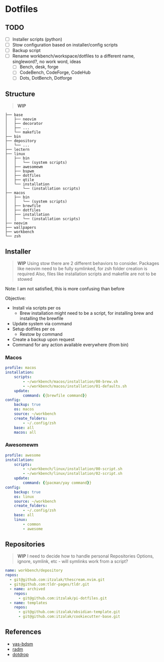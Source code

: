 # Dotfiles

## TODO

- [ ] Installer scripts (python)
- [ ] Stow configuration based on installer/config scripts
- [ ] Backup script
- [ ] Rename workbench/workspace/dotfiles to a different name, singleword?, no work word, ideas
    - [ ] Bench, desk, forge
    - [ ] CodeBench, CodeForge, CodeHub
    - [ ] Dots, DotBench, Dotforge

## Structure

> **WIP**

```shell
├── base
│   ├── neovim
│   ├── decorator
│   ├── ...
│   └── makefile
├── bin
├── depository
│   └── ...
├── lectern
├── linux
│   ├── bin
│   │   └── (system scripts)
│   ├── awesomewm
│   ├── bspwm
│   ├── dotfiles
│   ├── qtile
│   └── installation
│       └── (installation scripts)
├── macos
│   ├── bin
│   │   └── (system scripts)
│   ├── brewfile
│   ├── dotfiles
│   ├── installation
│   │   └── (installation scripts)
├── neovim
├── wallpapers
├── workbench
└── zsh
```

## Installer

> **WIP**
> Using stow there are 2 different behaviors to consider.
> Packages like neovim need to be fully symlinked, for zsh folder creation is required
> Also, files like installation scripts and makefile are not to be stowed

Note: I am not satisfied, this is more confusing than before

Objective:

- Install via scripts per os
    - Brew installation might need to be a script, for installing brew and installing the brewfile
- Update system via command
- Setup dotfiles per os
    - Restow by command
- Create a backup upon request
- Command for any action available everywhere (from bin)

### Macos

```yaml
profile: macos
installation:
    scripts:
        - ~/workbench/macos/installation/00-brew.sh
        - ~/workbench/macos/installation/01-defaults.sh
    update:
        command: {{brewfile command}}
config:
    backup: true
    os: macos
    source: ~/workbench
    create_folders:
        - ~/.config/zsh
    base: all
    macos: all
```

### Awesomewm

```yaml
profile: awesome
installation:
    scripts:
        - ~/workbench/linux/installation/00-script.sh
        - ~/workbench/linux/installation/02-script.sh
    update:
        command: {{pacman/yay command}}
config:
    backup: true
    os: linux
    source: ~/workbench
    create_folders:
        - ~/.config/zsh
    base: all
    linux:
        - common
        - awesome
```

## Repositories

> **WIP**
> I need to decide how to handle personal Repositories
> Options, ignore, symlink, etc - will symlinks work from a script?

```yaml
name: workbench/depository
repos:
  - git@github.com:itzalak/thescream.nvim.git
  - git@github.com:tldr-pages/tldr.git
  - name: archived
    repos:
      - git@github.com:itzalak/pi-dotfiles.git
  - name: templates
    repos:
      - git@github.com:itzalak/obsidian-template.git
      - git@github.com:itzalak/cookiecutter-base.git
```

## References

- [yas-bdsm](https://github.com/sebastiancarlos/yas-bdsm)
- [radm](https://github.com/robertarles/radm)
- [dotdrop](https://github.com/deadc0de6/dotdrop)
